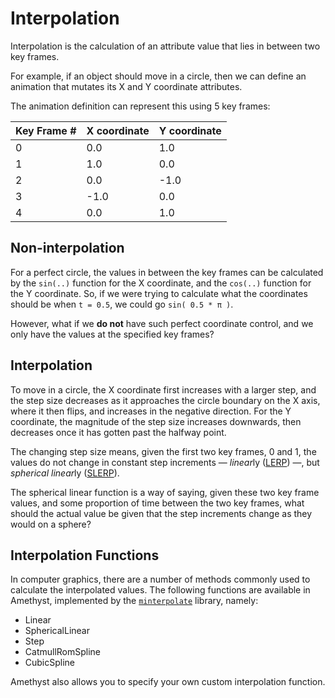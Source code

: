 # Interpolation

Interpolation is the calculation of an attribute value that lies in between two key frames.

For example, if an object should move in a circle, then we can define an animation that mutates
its X and Y coordinate attributes.

The animation definition can represent this using 5 key frames:

| Key Frame # | X coordinate | Y coordinate |
| ----------- | ------------ | ------------ |
| 0           | 0.0          | 1.0          |
| 1           | 1.0          | 0.0          |
| 2           | 0.0          | -1.0         |
| 3           | -1.0         | 0.0          |
| 4           | 0.0          | 1.0          |

## Non-interpolation

For a perfect circle, the values in between the key frames can be calculated by the `sin(..)`
function for the X coordinate, and the `cos(..)` function for the Y coordinate. So, if we
were trying to calculate what the coordinates should be when `t = 0.5`, we could go `sin( 0.5 * π )`.

However, what if we **do not** have such perfect coordinate control, and we only have
the values at the specified key frames?

## Interpolation

To move in a circle, the X coordinate first increases with a larger step, and the step size
decreases as it approaches the circle boundary on the X axis, where it then flips, and
increases in the negative direction. For the Y coordinate, the magnitude of the step
size increases downwards, then decreases once it has gotten past the halfway point.

The changing step size means, given the first two key frames, 0 and 1, the values do
not change in constant step increments — *linear*ly ([LERP]) —,
but *spherical linear*ly ([SLERP]).

The spherical linear function is a way of saying, given these two key frame values,
and some proportion of time between the two key frames, what should the actual value
be given that the step increments change as they would on a sphere?

## Interpolation Functions

In computer graphics, there are a number of methods commonly used to calculate the interpolated
values. The following functions are available in Amethyst, implemented by the
[`minterpolate`][minterpolate] library, namely:

- Linear
- SphericalLinear
- Step
- CatmullRomSpline
- CubicSpline

Amethyst also allows you to specify your own custom interpolation function.

[lerp]: https://en.wikipedia.org/wiki/Linear_interpolation
[minterpolate]: https://crates.io/crates/minterpolate
[slerp]: https://en.wikipedia.org/wiki/Slerp
